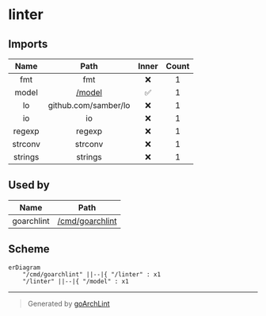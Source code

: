 # linter

## Imports

|  Name   |         Path         | Inner | Count |
|:-------:|:--------------------:|:-----:|:-----:|
|   fmt   |         fmt          |  ❌   |   1   |
|  model  |  [/model](model.md)  |  ✅   |   1   |
|   lo    | github.com/samber/lo |  ❌   |   1   |
|   io    |          io          |  ❌   |   1   |
| regexp  |        regexp        |  ❌   |   1   |
| strconv |       strconv        |  ❌   |   1   |
| strings |       strings        |  ❌   |   1   |

## Used by

|    Name    |                 Path                 |
|:----------:|:------------------------------------:|
| goarchlint | [/cmd/goarchlint](cmd/goarchlint.md) |

## Scheme

```mermaid
erDiagram
    "/cmd/goarchlint" ||--|{ "/linter" : x1
    "/linter" ||--|{ "/model" : x1
```

---

> Generated by [goArchLint](https://github.com/gbh007/goarchlint)
